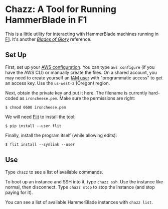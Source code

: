 Chazz: A Tool for Running HammerBlade in F1
===========================================

This is a little utility for interacting with HammerBlade machines running in [F1][].
It's another [*Blades of Glory*][bog] reference.

[f1]: https://aws.amazon.com/ec2/instance-types/f1/
[bog]: https://www.imdb.com/title/tt0445934/


Set Up
------

First, set up your [AWS configuration][config].
You can type `aws configure` (if you have the AWS CLI) or manually create the files.
On a shared account, you may need to create yourself an [IAM user][iam] with "programmatic access" to get an access key.
Use the `us-west-2` (Oregon) region.

Next, obtain the private key and put it here.
The filename is currently hard-coded as `ironcheese.pem`.
Make sure the permissions are right:

    $ chmod 0600 ironcheese.pem

We will need [Flit][] to install the tool:

    $ pip install --user flit

Finally, install the program itself (while allowing edits):

    $ flit install --symlink --user

[config]: https://boto3.amazonaws.com/v1/documentation/api/latest/guide/quickstart.html#configuration
[iam]: https://console.aws.amazon.com/iam/home?#/users
[flit]: https://flit.readthedocs.io/en/latest/


Use
---

Type `chazz` to see a list of available commands.

To boot up an instance and SSH into it, type `chazz ssh`.
Use the instance like normal, then disconnect.
Type `chazz stop` to stop the instance (and stop paying for it).

You can see a list of available HammerBlade instances with `chazz list`.
